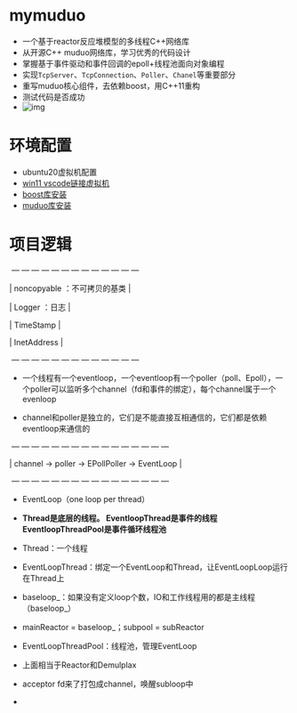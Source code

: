 # mymuduo

- 一个基于reactor反应堆模型的多线程C++网络库
- 从开源C++ muduo网络库，学习优秀的代码设计
- 掌握基于事件驱动和事件回调的epoll+线程池面向对象编程
- 实现`TcpServer`、`TcpConnection`、`Poller`、`Chanel`等重要部分
- 重写muduo核心组件，去依赖boost，用C++11重构
- 测试代码是否成功
- ![img](https://p1-jj.byteimg.com/tos-cn-i-t2oaga2asx/gold-user-assets/2020/6/20/172d177f31e4e23d~tplv-t2oaga2asx-watermark.awebp)

# 环境配置

- ubuntu20虚拟机配置
- [win11 vscode链接虚拟机](https://www.cnblogs.com/hi3254014978/p/12681594.html)
- [boost库安装](https://blog.csdn.net/QIANGWEIYUAN/article/details/88792874)
- [muduo库安装](https://blog.csdn.net/QIANGWEIYUAN/article/details/89023980)





# 项目逻辑

​     — — — — — — — — — — — — — 

|         noncopyable ：不可拷贝的基类    |

|         Logger ：日志                                  |

|         TimeStamp                                      |

|         InetAddress                                     |

​    — — — — — — — — — — — — — 

- 一个线程有一个eventloop，一个eventloop有一个poller（poll、Epoll），一个poller可以监听多个channel（fd和事件的绑定），每个channel属于一个evenloop

- channel和poller是独立的，它们是不能直接互相通信的，它们都是依赖eventloop来通信的

​     — — — — —  — — — — —  — — — — — —  

| channel -> poller ->  EPollPoller ->  EventLoop   |

​     — — — — —  — — — — —  — — — — — —  

- EventLoop（one loop per thread）

  

- **Thread是底层的线程。
  EventloopThread是事件的线程
  EventloopThreadPool是事件循环线程池**
  
- Thread：一个线程

- EventLoopThread：绑定一个EventLoop和Thread，让EventLoopLoop运行在Thread上

- baseloop_：如果没有定义loop个数，IO和工作线程用的都是主线程（baseloop\_）

- mainReactor = baseloop_；subpool = subReactor

- EventLoopThreadPool：线程池，管理EventLoop



- 上面相当于Reactor和Demulplax



- acceptor fd来了打包成channel，唤醒subloop中
- 
